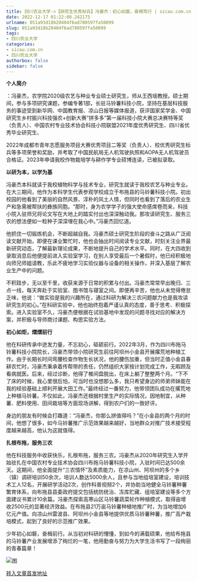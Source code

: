 ```yaml
---
title: 四川农业大学->【研究生优秀标兵】冯豪杰：初心如磐，奋楫笃行 | sicau.com.cn
date: 2022-12-17 01:22:08.242175
urlname: 051a93d18b20404f6ad780597fa50099
slug: 051a93d18b20404f6ad780597fa50099
tags: 
- 四川农业大学
categories:
- sicau.com.cn
- 四川农业大学
authorbox: false
sidebar: false
---
```

**个人简介**

：冯豪杰，农学院2020级农艺与种业专业硕士研究生，师从王西瑶教授。硕士期间，参与多项研究课题，参编专著1部，长驻马铃薯科技小院，坚持在基层科技服务的事迹受到新华网、中国教育报、凉山日报等媒体报道，获评国家奖学金、中国研究生乡村振兴科技强农+创新大赛“拼多多”第一届科技小院大赛总决赛特等奖（负责人）、中国农村专业技术协会科技小院联盟2021年度优秀研究生、四川省优秀毕业研究生、
<!--more-->
2022年成都市青年志愿服务项目大赛优秀项目二等奖（负责人）、校优秀研究生标兵等多项荣誉和奖励，并考取了中国民航局无人机驾驶执照和AOPA无人机驾驶员合格证。2023年申请我校作物栽培学与耕作学专业硕博连读，已被拟录取。

**以研为本，以学为基**

冯豪杰本科就读于我校植物科学与技术专业，研究生就读于我校农艺与种业专业。在大三期间，他作为本科学生代表参观学校成立于布拖县的马铃薯科技小院。初出校园的他看到了美丽的自然风景、淳朴的风土人情，但同时也看到了落后的农业生产和急需被帮扶的彝族同胞。“那时，身为农学学子的强大使命感席卷而来，科技小院入驻师兄将论文写在大地上的踏实付出也深深触动我。那攻读研究生、服务三农的想法便如一粒种子深深埋在我心中。”冯豪杰回忆道。

他抓住一切锻炼机会，不断超越自我。冯豪杰硕士研究生阶段的奋斗之路从广泛阅读文献开始，即便在课业繁忙时，他也会抽出时间阅读专业文献，时刻关注业界最新研究动态，了解最新理论成果，不断地提升自己的学术水平。同时，在大四收到录取消息后他便提前进入实验室学习，在别人享受最后一个暑假时，他已经积极地向师兄师姐请教，乐此不疲地学习实验仪器与设备的相关操作，并深入基层了解农业生产中的问题。

不积跬步，无以至千里，收获来源于日常的积累与付出。冯豪杰常常早出晚归、三点一线，每天奔赴于实验室、图书馆与寝室之间。即便再辛苦，他也从未觉得倦怠乏味，他说：“做实验是我的兴趣所在，通过科研为解决三农问题献力也是我攻读研究生的初心。”在科研实验中，他也始终抱着严谨认真的态度，善于思考、积极探索。进入实验室不久，冯豪杰便根据在试验基地中发现的问题寻找对应的解决方案，并积极与导师商讨课题、构思实验方法。

**初心如炬，熠熠前行**

他在科研传承中迸发力量，不忘初心，砥砺前行。2022年3月，作为四川布拖马铃薯科技小院院长，冯豪杰带领小院研究生前往阿坝州小金县开展撂荒地种植工作。由于长期长时间弯腰检查作物生长状况，他的腰伤加重，但当时正值小金县春耕农忙时，冯豪杰秉承着传帮带的责任，仍然组织大家按计划完成工作，无暇顾及看病就医。后来，经过诊断，他得了椎间盘脱出，在床上躺了整整两个月。“下不了床的时候，我心里很后怕，可当时也没想那么多，我只希望身边的师弟师妹能在我的经验基础上顺利开展大田工作。”最终经过一番努力，他带领团队成功在撂荒地上种植马铃薯。不仅如此，冯豪杰还根据村里生产的实际情况，因地制宜，从种薯、肥料使用、田间栽培等方面现场讲解，得到农户们的一致好评。

身边的朋友有时候会打趣道：“冯豪杰，你那么拼值得吗？”在小金县的两个月的时间，他想了很多，如今马铃薯推广示范效果越来越好，当地群众对推广技术接受程度越来越高，他认为这就值得。

**扎根布拖，服务三农**

他在科技服务中收获快乐，扎根布拖，服务三农。冯豪杰从2020年研究生入学开始驻扎在中国农村专业技术协会四川布拖马铃薯科技小院，入驻时间已达500余天。这期间，他全面提升“三农情怀”及素质能力，在凉山州、阿坝州的多个乡（镇）调研培训50余次，培训人数达5000余人，且参与当地组培室建设，培训技术工人12名，开展研学活动2次，创作科普视频2个，并协助当地健全马铃薯种薯繁育体系，向布拖县县委政府提交包括统防统治、冻库贮藏、组培室建设等多个方面建议书累计10余篇。冯豪杰探索高寒山区马铃薯蔬菜轮作种植模式，取得亩增收2500元的显著经济效益。在布拖县21万亩马铃薯种植地推广时，为当地增加6亿元产值。向凉山州雷波县、阿坝州小金县等地提供优质马铃薯种薯，推广高产栽培模式，起到了良好的示范推广效果。

少年初心如磐，奋楫前行。从当初对科研的懵懂，到如今的满载硕果，他给布拖县的马铃薯产业发展增添了绚烂的一笔，他用勤奋与努力为大学生活书写了一段绚丽的青春篇章！

![图](https://news.sicau.edu.cn/__local/7/40/E7/24C9B69A8105721993E8AAB5D25_CC0679D7_C6FD.jpg)

[转入文章首发地址](https://news.sicau.edu.cn/info/1078/70635.htm)